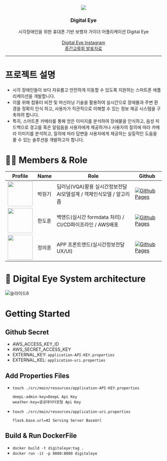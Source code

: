 
<p align="center">
  <img src="https://github.com/user-attachments/assets/2106e695-1e0a-4c3e-baa2-b0979411580c">
</p>

<h3 align="center">Digital Eye</h3>

  <p align="center">
    시각장애인을 위한 휴대폰 기반 보행자 가이더 어플리케이션 Digital Eye
    <br />
    <br />
    <a href="https://www.instagram.com/digitaleye___">Digital Eye Instagram</a>
    <br />
    <a href="https://ace.ajou.ac.kr/ace/paran/meeting.do?mode=view&articleNo=328012&article.offset=0&articleLimit=12&srSearchVal=%ED%8C%94%EB%8B%AC%EA%B4%80#!/list">중간교류회 발표자료</a>
  </p>

---
# 프로젝트 설명
- 시각 장애인들이 보다 자유롭고 안전하게 이동할 수 있도록 지원하는 스마트폰 애플리케이션을 개발합니다.
- 이를 위해 컴퓨터 비전 및 머신러닝 기술을 활용하여 실시간으로 장애물과 주변 환경을 정확히 인식 하고, 사용자가 직관적으로 이해할 수 있는 정보 제공 시스템을 구축하려 합니다.
- 특히, 스마트폰 카메라를 통해 얻은 이미지를 분석하여 장애물을 인식하고, 음성 피드백으로 경고를 혹은 알림음을 사용자에게 제공하거나 사용자의 질의에 따라 카메라 이미지를 분석하고, 질의에 따라 답변을 사용자에게 제공하는 실질적인 도움을 줄 수 있는 솔루션을 개발하고자 합니다.


# 👨‍🦲 Members & Role
| **Profile**                                                                                  | **Name** | **Role**                           | **Github**                                                                                                                                           |
|----------------------------------------------------------------------------------------------|----------|------------------------------------|------------------------------------------------------------------------------------------------------------------------------------------------------|
| <img src='https://avatars.githubusercontent.com/u/86551201?v=4' height=80 width=80px></img> | 박원기      | 딥러닝(VQA)활용 실시간정보전달 AI모델설계 / 객체인식모델 / 알고리즘               | [![Github Pages](https://img.shields.io/badge/github%20-121013?style=for-the-badge&logo=github&logoColor=white)](https://github.com/kalelpark) |
| <img src='https://avatars.githubusercontent.com/u/133339497?v=4' height=80 width=80px></img> | 한도훈      | 백앤드(실시간 formdata 처리) / CI/CD파이프라인 / AWS배포 | [![Github Pages](https://img.shields.io/badge/github%20-121013?style=for-the-badge&logo=github&logoColor=white)](https://github.com/gnsehs)     |
| <img src='https://avatars.githubusercontent.com/u/154497475?v=4' height=80 width=80px></img> | 정의훈      | APP 프론트앤드(실시간정보전달 UX/UI)       | [![Github Pages](https://img.shields.io/badge/github%20-121013?style=for-the-badge&logo=github&logoColor=white)](https://github.com/defhoon)    |



# 🔨 Digital Eye System architecture
![슬라이드6](https://github.com/user-attachments/assets/ae50c11f-81f6-45d0-bb68-ee38c3766556)

# Getting Started

## Github Secret
- AWS_ACCESS_KEY_ID
- AWS_SECRET_ACCESS_KEY
- EXTERNAL_KEY: `application-API-KEY.properties` 
- EXTERNAL_KEL: `application-uri.properties` 

## Add Properties Files
- `touch ./src/main/resources/application-API-KEY.properties`

  ``` 
  deepL-admin-key=DeepL Api Key
  weather-key=골공데이터포털 Api Key
  ```
- `touch ./src/main/resources/application-uri.properties`

  ```
  flask.base.url=AI Serving Server BaseUrl
  ```
## Build & Run DockerFile
- `docker build -t digitaleye:tag .`
- `docker run -it -p 8080:8080 digitaleye`
